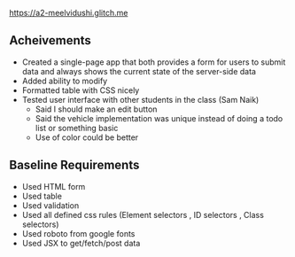 https://a2-meelvidushi.glitch.me

## Acheivements
- Created a single-page app that both provides a form for users to submit data and always shows the current state of the server-side data
- Added ability to modify
- Formatted table with CSS nicely 
- Tested user interface with other students in the class (Sam Naik)
  - Said I should make an edit button
  - Said the vehicle implementation was unique instead of doing  a todo list or something basic
  - Use of color could be better

## Baseline Requirements
- Used HTML form 
- Used table
- Used validation
- Used all defined css rules (Element selectors , ID selectors , Class selectors)
- Used roboto from google fonts
- Used JSX to get/fetch/post data
